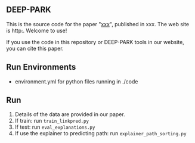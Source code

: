 ## DEEP-PARK
This is the source code for the paper "[xxx](https:)", published in xxx. The web site is http:. Welcome to use!


If you use the code in this repository or DEEP-PARK tools in our website, you can cite this paper.

## Run Environments
- environment.yml for python files running in ./code

## Run

1. Details of the data are provided in our paper.
2. If train:  run `train_linkpred.py`
2. If test: run `eval_explanations.py`
3. If use the explainer to predicting path: run `explainer_path_sorting.py`
